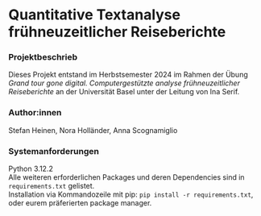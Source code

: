 # Quantitative Textanalyse frühneuzeitlicher Reiseberichte

### Projektbeschrieb
Dieses Projekt entstand im Herbstsemester 2024 im Rahmen der Übung _Grand tour gone digital. Computergestützte analyse frühneuzeitlicher Reiseberichte_ an der Universität Basel unter der Leitung von Ina Serif.
### Author:innen
Stefan Heinen, Nora Holländer, Anna Scognamiglio
### Systemanforderungen
Python 3.12.2 <br>
Alle weiteren erforderlichen Packages und deren Dependencies sind in `requirements.txt` gelistet. <br>
Installation via Kommandozeile mit pip: `pip install -r requirements.txt`, oder eurem präferierten package manager. 

